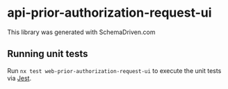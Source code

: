 
# api-prior-authorization-request-ui

This library was generated with SchemaDriven.com

## Running unit tests

Run `nx test web-prior-authorization-request-ui` to execute the unit tests via [Jest](https://jestjs.io).

